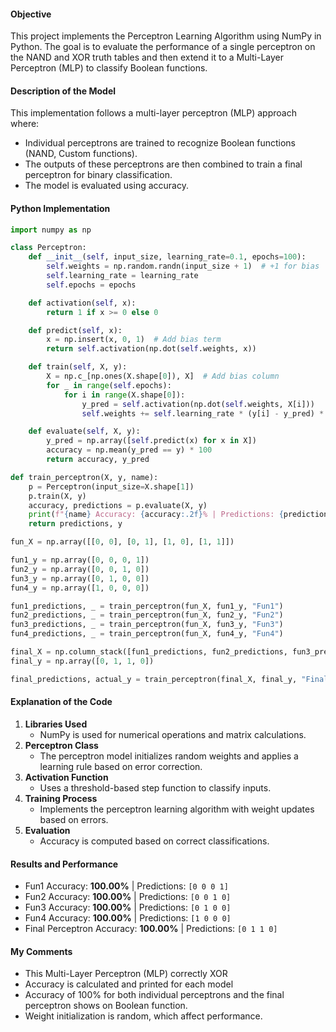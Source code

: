 #### Objective
This project implements the Perceptron Learning Algorithm using NumPy in Python. The goal is to evaluate the performance of a single perceptron on the NAND and XOR truth tables and then extend it to a Multi-Layer Perceptron (MLP) to classify Boolean functions.

#### Description of the Model
This implementation follows a multi-layer perceptron (MLP) approach where:
- Individual perceptrons are trained to recognize Boolean functions (NAND, Custom functions).
- The outputs of these perceptrons are then combined to train a final perceptron for binary classification.
- The model is evaluated using accuracy.

#### Python Implementation
```python
import numpy as np

class Perceptron:
    def __init__(self, input_size, learning_rate=0.1, epochs=100):
        self.weights = np.random.randn(input_size + 1)  # +1 for bias
        self.learning_rate = learning_rate
        self.epochs = epochs

    def activation(self, x):
        return 1 if x >= 0 else 0

    def predict(self, x):
        x = np.insert(x, 0, 1)  # Add bias term
        return self.activation(np.dot(self.weights, x))

    def train(self, X, y):
        X = np.c_[np.ones(X.shape[0]), X]  # Add bias column
        for _ in range(self.epochs):
            for i in range(X.shape[0]):
                y_pred = self.activation(np.dot(self.weights, X[i]))
                self.weights += self.learning_rate * (y[i] - y_pred) * X[i]

    def evaluate(self, X, y):
        y_pred = np.array([self.predict(x) for x in X])
        accuracy = np.mean(y_pred == y) * 100
        return accuracy, y_pred

def train_perceptron(X, y, name):
    p = Perceptron(input_size=X.shape[1])
    p.train(X, y)
    accuracy, predictions = p.evaluate(X, y)
    print(f"{name} Accuracy: {accuracy:.2f}% | Predictions: {predictions}")
    return predictions, y

fun_X = np.array([[0, 0], [0, 1], [1, 0], [1, 1]])

fun1_y = np.array([0, 0, 0, 1])  
fun2_y = np.array([0, 0, 1, 0])  
fun3_y = np.array([0, 1, 0, 0])  
fun4_y = np.array([1, 0, 0, 0]) 

fun1_predictions, _ = train_perceptron(fun_X, fun1_y, "Fun1")
fun2_predictions, _ = train_perceptron(fun_X, fun2_y, "Fun2")
fun3_predictions, _ = train_perceptron(fun_X, fun3_y, "Fun3")
fun4_predictions, _ = train_perceptron(fun_X, fun4_y, "Fun4")

final_X = np.column_stack([fun1_predictions, fun2_predictions, fun3_predictions, fun4_predictions])
final_y = np.array([0, 1, 1, 0])

final_predictions, actual_y = train_perceptron(final_X, final_y, "Final Perceptron")
```

#### Explanation of the Code
1. **Libraries Used**
   - NumPy is used for numerical operations and matrix calculations.
2. **Perceptron Class**
   - The perceptron model initializes random weights and applies a learning rule based on error correction.
3. **Activation Function**
   - Uses a threshold-based step function to classify inputs.
4. **Training Process**
   - Implements the perceptron learning algorithm with weight updates based on errors.
5. **Evaluation**
   - Accuracy is computed based on correct classifications.

#### Results and Performance
- Fun1 Accuracy: **100.00%** | Predictions: `[0 0 0 1]`
- Fun2 Accuracy: **100.00%** | Predictions: `[0 0 1 0]`
- Fun3 Accuracy: **100.00%** | Predictions: `[0 1 0 0]`
- Fun4 Accuracy: **100.00%** | Predictions: `[1 0 0 0]`
- Final Perceptron Accuracy: **100.00%** | Predictions: `[0 1 1 0]`

#### My Comments
- This Multi-Layer Perceptron (MLP) correctly XOR
- Accuracy is calculated and printed for each model
- Accuracy of 100% for both individual perceptrons and the final perceptron shows on Boolean function.
- Weight initialization is random, which affect performance.
